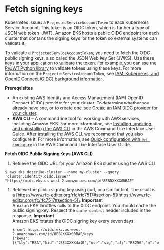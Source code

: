 # Fetch signing keys<a name="irsa-fetch-keys"></a>

Kubernetes issues a `ProjectedServiceAccountToken` to each Kubernetes Service Account\. This token is an OIDC token, which is further a type of JSON web token \(JWT\)\. Amazon EKS hosts a public OIDC endpoint for each cluster that contains the signing keys for the token so external systems can validate it\. 

To validate a `ProjectedServiceAccountToken`, you need to fetch the OIDC public signing keys, also called the JSON Web Key Set \(JWKS\)\. Use these keys in your application to validate the token\. For example, you can use the [PyJWT Python library](https://pyjwt.readthedocs.io/en/latest/) to validate tokens using these keys\. For more information on the `ProjectedServiceAccountToken`, see [IAM, Kubernetes, and OpenID Connect \(OIDC\) background information](iam-roles-for-service-accounts.md#irsa-oidc-background)\.

**Prerequisites**
+ An existing AWS Identity and Access Management \(IAM\) OpenID Connect \(OIDC\) provider for your cluster\. To determine whether you already have one, or to create one, see [Create an IAM OIDC provider for your cluster](enable-iam-roles-for-service-accounts.md)\.
+ **AWS CLI** – A command line tool for working with AWS services, including Amazon EKS\. For more information, see [Installing, updating, and uninstalling the AWS CLI](https://docs.aws.amazon.com/cli/latest/userguide/cli-chap-install.html) in the AWS Command Line Interface User Guide\. After installing the AWS CLI, we recommend that you also configure it\. For more information, see [Quick configuration with `aws configure`](https://docs.aws.amazon.com/cli/latest/userguide/cli-configure-quickstart.html#cli-configure-quickstart-config) in the AWS Command Line Interface User Guide\.

**Fetch OIDC Public Signing Keys \(AWS CLI\)**

1.  Retrieve the OIDC URL for your Amazon EKS cluster using the AWS CLI\.

   ```
   $ aws eks describe-cluster --name my-cluster --query 'cluster.identity.oidc.issuer'
   "https://oidc.eks.us-west-2.amazonaws.com/id/8EBDXXXX00BAE"
   ```

1. Retrieve the public signing key using curl, or a similar tool\. The result is a [https://www.rfc-editor.org/rfc/rfc7517#section-5](https://www.rfc-editor.org/rfc/rfc7517#section-5)\.
**Important**  
Amazon EKS throttles calls to the OIDC endpoint\. You should cache the public signing key\. Respect the `cache-control` header included in the response\. 
**Important**  
Amazon EKS rotates the OIDC signing key every seven days\. 

   ```
   $ curl https://oidc.eks.us-west-2.amazonaws.com/id/8EBDXXXX00BAE/keys
   {"keys":[{"kty":"RSA","kid":"2284XXXX4a40","use":"sig","alg":"RS256","n":"wklbXXXXMVfQ","e":"AQAB"}]}
   ```